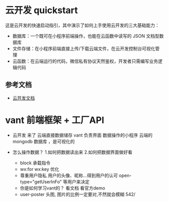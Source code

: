 # 云开发 quickstart

这是云开发的快速启动指引，其中演示了如何上手使用云开发的三大基础能力：

- 数据库：一个既可在小程序前端操作，也能在云函数中读写的 JSON 文档型数据库
- 文件存储：在小程序前端直接上传/下载云端文件，在云开发控制台可视化管理
- 云函数：在云端运行的代码，微信私有协议天然鉴权，开发者只需编写业务逻辑代码

## 参考文档

- [云开发文档](https://developers.weixin.qq.com/miniprogram/dev/wxcloud/basis/getting-started.html)

# vant 前端框架 + 工厂API
- 云开发 来了
  云端直接数据储存
  vant 负责界面
  数据操作的小程序 云端的mongodb 数据库 ，是可视化的
- 怎么操作数据？
  1.如何把数据读出来
  2.如何把数据界面做好看

  - block 承载指令
  - wx:for wx:key 优化
  - 尊重用户隐私
    用户的头像、昵称...得到用户的认可
    open-type="getUserInFo"
    等用户来决定
  - 你是如何学习vant的？
    看文档
    看官方demo
  - user-poster 头图,
    图片的比例一定要对,不然就会模糊
    542/
